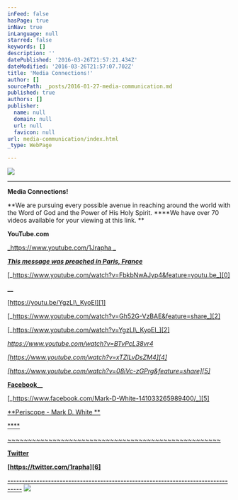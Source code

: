 ```yaml
---
inFeed: false
hasPage: true
inNav: true
inLanguage: null
starred: false
keywords: []
description: ''
datePublished: '2016-03-26T21:57:21.434Z'
dateModified: '2016-03-26T21:57:07.702Z'
title: 'Media Connections!'
author: []
sourcePath: _posts/2016-01-27-media-communication.md
published: true
authors: []
publisher:
  name: null
  domain: null
  url: null
  favicon: null
url: media-communication/index.html
_type: WebPage

---
```

![](https://s3-us-west-2.amazonaws.com/the-grid-img/p/24dddf645ffc7c8b29cbde8d7835df94a89008ac.jpg)

****

**Media Connections!**

**We are pursuing every possible avenue in reaching around the world with the Word of God and the Power of His Holy Spirit. ****We have over 70 videos available for your viewing at this link. **

**YouTube.com**

[_https://www.youtube.com/1Jrapha _][0]

[_**This message was preached in Paris, France**_][0]

[_https://www.youtube.com/watch?v=FbkbNwAJyp4&feature=youtu.be_][0]

[__][0]

[https://youtu.be/YgzLI\_KyoEI][1]

[_https://www.youtube.com/watch?v=Gh52G-VzBAE&feature=share_][2]

[_https://www.youtube.com/watch?v=YgzLI\_KyoEI_][2]

_[https://www.youtube.com/watch?v=BTvPcL38vr4 ][3]_

_[https://www.youtube.com/watch?v=xTZlLvDsZM4][4]_

_[https://www.youtube.com/watch?v=08iVc-zGPrg&feature=share][5]_

[**Facebook**__][5]

[_https://www.facebook.com/Mark-D-White-141033265989400/_][5]

[**Periscope - Mark D. White   **][6]

[****][6]

[~~~~~~~~~~~~~~~~~~~~~~~~~~~~~~~~~~~~~~~~~~~~~~~~~~~~][6]

[][6]

[][5]

[][5]

[][5]

[][4]

**[Twitter][6]**

**[https://twitter.com/1rapha][6]**

**[---------------------------------------------------------------------------------][6]**
![](https://s3-us-west-2.amazonaws.com/the-grid-img/p/7e16616c880e86a67da8b9f905f8f9bb91e4c461.png)

[0]: https://www.youtube.com/1Jrapha
[1]: https://youtu.be/YgzLI_KyoEI
[2]: https://www.youtube.com/watch?v=Gh52G-VzBAE&feature=share
[3]: https://www.youtube.com/watch?v=BTvPcL38vr4
[4]: https://www.youtube.com/watch?v=xTZlLvDsZM4
[5]: https://www.youtube.com/watch?v=08iVc-zGPrg&feature=share
[6]: https://twitter.com/1rapha